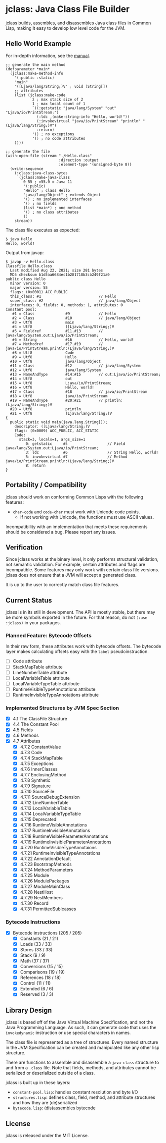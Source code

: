 # jclass: Java Class File Builder

jclass builds, assembles, and disassembles Java class files in Common Lisp,
making it easy to develop low level code for the JVM.

## Hello World Example

For in-depth information, see the [manual](MANUAL.md).

```
;; generate the main method
(defparameter *main*
  (jclass:make-method-info
    '(:public :static)
    "main"
    "([Ljava/lang/String;)V" ; void (String[])
    ;; attributes
    (list (jclass:make-code
            2 ; max stack size of 2
            1 ; max local count of 1
            `((:getstatic "java/lang/System" "out" "Ljava/io/PrintStream;")
              (:ldc ,(make-string-info "Hello, world!"))
              (:invokevirtual "java/io/PrintStream" "println" "(Ljava/lang/String;)V")
              :return)
            '() ; no exceptions
            '() ; no code attributes
    ))))

;; generate the file
(with-open-file (stream "./Hello.class"
                        :direction :output
                        :element-type '(unsigned-byte 8))
  (write-sequence
    (jclass:java-class-bytes
      (jclass:make-java-class
        0 55 ; v55.0 = Java 11
        '(:public)
        "Hello"	; class Hello
        "java/lang/Object" ; extends Object
        '() ; no implemented interfaces
        '() ; no fields
        (list *main*) ; one method
        '() ; no class attributes
        ))
    stream))
```

The class file executes as expected:

```
$ java Hello
Hello, world!
```

Output from javap:

```
$ javap -v Hello.class
Classfile Hello.class
  Last modified Aug 22, 2021; size 281 bytes
  MD5 checksum b1d5aa6684ec1b281718b3cb249f21a0
public class Hello
  minor version: 0
  major version: 55
  flags: (0x0001) ACC_PUBLIC
  this_class: #1                          // Hello
  super_class: #2                         // java/lang/Object
  interfaces: 0, fields: 0, methods: 1, attributes: 0
Constant pool:
   #1 = Class              #9             // Hello
   #2 = Class              #10            // java/lang/Object
   #3 = Utf8               main
   #4 = Utf8               ([Ljava/lang/String;)V
   #5 = Fieldref           #11.#13        // java/lang/System.out:Ljava/io/PrintStream;
   #6 = String             #16            // Hello, world!
   #7 = Methodref          #17.#19        // java/io/PrintStream.println:(Ljava/lang/String;)V
   #8 = Utf8               Code
   #9 = Utf8               Hello
  #10 = Utf8               java/lang/Object
  #11 = Class              #12            // java/lang/System
  #12 = Utf8               java/lang/System
  #13 = NameAndType        #14:#15        // out:Ljava/io/PrintStream;
  #14 = Utf8               out
  #15 = Utf8               Ljava/io/PrintStream;
  #16 = Utf8               Hello, world!
  #17 = Class              #18            // java/io/PrintStream
  #18 = Utf8               java/io/PrintStream
  #19 = NameAndType        #20:#21        // println:(Ljava/lang/String;)V
  #20 = Utf8               println
  #21 = Utf8               (Ljava/lang/String;)V
{
  public static void main(java.lang.String[]);
    descriptor: ([Ljava/lang/String;)V
    flags: (0x0009) ACC_PUBLIC, ACC_STATIC
    Code:
      stack=3, locals=1, args_size=1
         0: getstatic     #5                  // Field java/lang/System.out:Ljava/io/PrintStream;
         3: ldc           #6                  // String Hello, world!
         5: invokevirtual #7                  // Method java/io/PrintStream.println:(Ljava/lang/String;)V
         8: return
}
```

## Portability / Compatibility

jclass should work on conforming Common Lisps with the following features:
- `char-code` and `code-char` must work with Unicode code points.
    - If not working with Unicode, the functions must use ASCII values.

Incompatibility with an implementation that meets these requirements should be
considered a bug. Please report any issues.

## Verification

Since jclass works at the binary level, it only performs structural
validation, not semantic validation. For example, certain attributes and
flags are incompatible. Some features may only work with certain class file
versions. jclass does not ensure that a JVM will accept a generated class.

It is up to the user to correctly match class file features.

## Current Status

jclass is in its still in development. The API is mostly stable, but there
may be more symbols exported in the future. For that reason, do not `(:use :jclass)`
in your packages.

### Planned Feature: Bytecode Offsets

In their raw form, these attributes work with bytecode offsets.
The bytecode layer makes calculating offsets easy with the `label`
pseudoinstruction.

- [ ] Code attribute
- [ ] StackMapTable attribute
- [ ] LineNumberTable attribute
- [ ] LocalVariableTable attribute
- [ ] LocalVariableTypeTable attribute
- [ ] RuntimeVisibleTypeAnnotations attribute
- [ ] RuntimeInvisibleTypeAnnotations attribute

### Implemented Structures by JVM Spec Section

- [X] 4.1 The ClassFile Structure
- [X] 4.4 The Constant Pool
- [X] 4.5 Fields
- [X] 4.6 Methods
- [X] 4.7 Attributes
    - [X] 4.7.2 ConstantValue
    - [X] 4.7.3 Code
    - [X] 4.7.4 StackMapTable
    - [X] 4.7.5 Exceptions
    - [X] 4.7.6 InnerClasses
    - [X] 4.7.7 EnclosingMethod
    - [X] 4.7.8 Synthetic
    - [X] 4.7.9 Signature
    - [X] 4.7.10 SourceFile
    - [X] 4.7.11 SourceDebugExtension
    - [X] 4.7.12 LineNumberTable
    - [X] 4.7.13 LocalVariableTable
    - [X] 4.7.14 LocalVariableTypeTable
    - [X] 4.7.15 Deprecated
    - [X] 4.7.16 RuntimeVisibleAnnotations
    - [X] 4.7.17 RuntimeInvisibleAnnotations
    - [X] 4.7.18 RuntimeVisibleParameterAnnotations
    - [X] 4.7.19 RuntimeInvisibleParameterAnnotations
    - [X] 4.7.20 RuntimeVisibleTypeAnnotaions
    - [X] 4.7.21 RuntimeInvisibleTypeAnnotations
    - [X] 4.7.22 AnnotationDefault
    - [X] 4.7.23 BootstrapMethods
    - [X] 4.7.24 MethodParameters
    - [X] 4.7.25 Module
    - [X] 4.7.26 ModulePackages
    - [X] 4.7.27 ModuleMainClass
    - [X] 4.7.28 NestHost
    - [X] 4.7.29 NestMembers
    - [X] 4.7.30 Record
    - [X] 4.7.31 PermittedSublcasses

### Bytecode Instructions

- [X] Bytecode instructions (205 / 205)
    - [X] Constants (21 / 21)
    - [X] Loads (33 / 33)
    - [X] Stores (33 / 33)
    - [X] Stack (9 / 9)
    - [X] Math (37 / 37)
    - [X] Conversions (15 / 15)
    - [X] Comparisons (19 / 19)
    - [X] References (18 / 18)
    - [X] Control (11 / 11)
    - [X] Extended (6 / 6)
    - [X] Reserved (3 / 3)

## Library Design

jclass is based off of the Java Virtual Machine Specification, and not the
Java Programming Language. As such, it can generate code that uses the
`invokedynamic` instruction or use special characters in names.

The class file is represented as a tree of structures. Every named structure
in the JVM Specification can be created and manipulated like any other lisp
structure.

There are functions to assemble and disassemble a `java-class` structure to
and from a `.class` file. Note that fields, methods, and attributes cannot be
serialized or deserialized outside of a class.

jclass is built up in these layers:

- `constant-pool.lisp`: handles constant resolution and byte I/O
- `structures.lisp`: defines class, field, method, and attribute structures and
how they are (de)serialized
- `bytecode.lisp`: (dis)assembles bytecode

## License

jclass is released under the MIT License.

